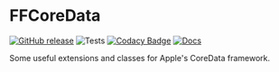 # FFCoreData

[![GitHub release](https://img.shields.io/github/release/ffried/ffcoredata.svg?style=flat)](https://github.com/ffried/FFCoreData/releases/latest)
![Tests](https://github.com/ffried/FFCoreData/workflows/Tests/badge.svg)
[![Codacy Badge](https://api.codacy.com/project/badge/Grade/2c4e330f657348a996f380ff351d5a70)](https://www.codacy.com/manual/ffried/FFCoreData?utm_source=github.com&amp;utm_medium=referral&amp;utm_content=ffried/FFCoreData&amp;utm_campaign=Badge_Grade)
[![Docs](https://img.shields.io/badge/-documentation-informational)](https://ffried.github.io/FFCoreData)

Some useful extensions and classes for Apple's CoreData framework.

